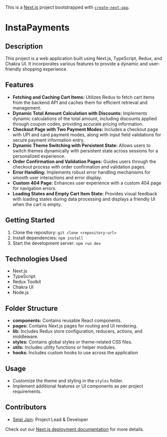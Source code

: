 This is a [Next.js](https://nextjs.org/) project bootstrapped with [`create-next-app`](https://github.com/vercel/next.js/tree/canary/packages/create-next-app).

# InstaPayments

## Description
This project is a web application built using Next.js, TypeScript, Redux, and Chakra UI. It incorporates various features to provide a dynamic and user-friendly shopping experience.

## Features
- **Fetching and Caching Cart Items:** Utilizes Redux to fetch cart items from the backend API and caches them for efficient retrieval and management.
- **Dynamic Total Amount Calculation with Discounts:** Implements dynamic calculations of the total amount, including discounts applied through coupon codes, providing accurate pricing information.
- **Checkout Page with Two Payment Modes:** Includes a checkout page with UPI and card payment modes, along with input field validations for secure payment information entry.
- **Dynamic Theme Switching with Persistent State:** Allows users to switch themes dynamically with persistent state across sessions for a personalized experience.
- **Order Confirmation and Validation Pages:** Guides users through the checkout process with order confirmation and validation pages.
- **Error Handling:** Implements robust error handling mechanisms for smooth user interactions and error display.
- **Custom 404 Page:** Enhances user experience with a custom 404 page for navigation errors.
- **Loading States and Empty Cart Item State:** Provides visual feedback with loading states during data processing and displays a friendly UI when the cart is empty.

## Getting Started
1. Clone the repository: `git clone <repository-url>`
2. Install dependencies: `npm install`
3. Start the development server: `npm run dev`

## Technologies Used
- Next.js
- TypeScript
- Redux Toolkit
- Chakra UI
- Node.js

## Folder Structure
- **components:** Contains reusable React components.
- **pages:** Contains Next.js pages for routing and UI rendering.
- **lib:** Includes Redux store configuration, reducers, actions, and middleware.
- **styles:** Contains global styles or theme-related CSS files.
- **utils:** Includes utility functions or helper modules.
- **hooks:** Includes custom hooks to use across the application

## Usage
- Customize the theme and styling in the `styles` folder.
- Implement additional features or UI components as per project requirements.

## Contributors
- [Sejal Jain](https://github.com/sejaljain123): Project Lead & Developer

Check out our [Next.js deployment documentation](https://nextjs.org/docs/deployment) for more details.
